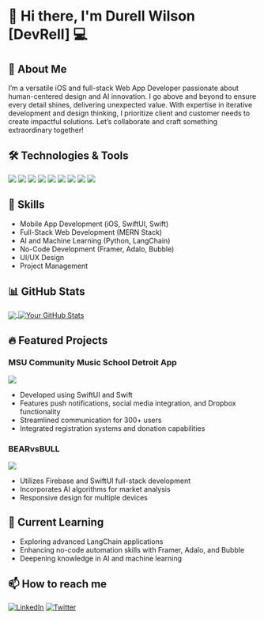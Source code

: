 # 👋 Hi there, I'm Durell Wilson [DevRell] 💻

## 🚀 About Me
I’m a versatile iOS and full-stack Web App Developer passionate about human-centered design and AI innovation. I go above and beyond to ensure every detail shines, delivering unexpected value. With expertise in iterative development and design thinking, I prioritize client and customer needs to create impactful solutions. Let’s collaborate and craft something extraordinary together!

## 🛠️ Technologies & Tools
![](https://img.shields.io/badge/Mobile-SwiftUI-informational?style=flat&logo=swift&logoColor=white&color=2bbc8a)
![](https://img.shields.io/badge/Mobile-Swift-informational?style=flat&logo=swift&logoColor=white&color=2bbc8a)
![](https://img.shields.io/badge/Stack-MERN-informational?style=flat&logo=mongodb&logoColor=white&color=2bbc8a)
![](https://img.shields.io/badge/Code-JavaScript-informational?style=flat&logo=javascript&logoColor=white&color=2bbc8a)
![](https://img.shields.io/badge/Code-Python-informational?style=flat&logo=python&logoColor=white&color=2bbc8a)
![](https://img.shields.io/badge/AI-LangChain-informational?style=flat&logo=chainlink&logoColor=white&color=2bbc8a)
![](https://img.shields.io/badge/NoCode-Framer-informational?style=flat&logo=framer&logoColor=white&color=2bbc8a)
![](https://img.shields.io/badge/NoCode-Adalo-informational?style=flat&logo=adalo&logoColor=white&color=2bbc8a)
![](https://img.shields.io/badge/NoCode-Bubble-informational?style=flat&logo=bubble&logoColor=white&color=2bbc8a)

## 💼 Skills
- Mobile App Development (iOS, SwiftUI, Swift)
- Full-Stack Web Development (MERN Stack)
- AI and Machine Learning (Python, LangChain)
- No-Code Development (Framer, Adalo, Bubble)
- UI/UX Design
- Project Management

## 📊 GitHub Stats
<a href="https://github.com/durellwilson">
  <img align="center" src="https://github-readme-stats.vercel.app/api/top-langs/?username=durellwilson&hide=java,scss,html,tex&title_color=ffffff&text_color=c9cacc&icon_color=2bbc8a&bg_color=1d1f21&langs_count=3" />
</a>
<a href="https://github.com/durellwilson">
  <img align="center" src="https://github-readme-stats.vercel.app/api?username=durellwilson&show_icons=true&line_height=27&count_private=true&title_color=ffffff&text_color=c9cacc&icon_color=2bbc8a&bg_color=1d1f21" alt="Your GitHub Stats" />
</a>

## 🔥 Featured Projects

### MSU Community Music School Detroit App
<a href="https://cmsdcasestudy.weebly.com">
  <img align="center" src="https://github-readme-stats.vercel.app/api/pin/?username=durellwilson&repo=cmsd-app&title_color=ffffff&text_color=c9cacc&icon_color=2bbc8a&bg_color=1d1f21" />
</a>

- Developed using SwiftUI and Swift
- Features push notifications, social media integration, and Dropbox functionality
- Streamlined communication for 300+ users
- Integrated registration systems and donation capabilities

### BEARvsBULL
<a href="https://github.com/durellwilson/BEARvsBULL">
  <img align="center" src="https://github-readme-stats.vercel.app/api/pin/?username=durellwilson&repo=BEARvsBULL&title_color=ffffff&text_color=c9cacc&icon_color=2bbc8a&bg_color=1d1f21" />
</a>

- Utilizes Firebase and SwiftUI full-stack development
- Incorporates AI algorithms for market analysis
- Responsive design for multiple devices

## 🌱 Current Learning
- Exploring advanced LangChain applications
- Enhancing no-code automation skills with Framer, Adalo, and Bubble
- Deepening knowledge in AI and machine learning

## 📫 How to reach me
[![LinkedIn](https://img.shields.io/badge/-LinkedIn-blue?style=flat-square&logo=LinkedIn&logoColor=white)](https://www.linkedin.com/in/rellonaut/)
[![Twitter](https://img.shields.io/badge/-Twitter-1DA1F2?style=flat-square&logo=Twitter&logoColor=white)](https://twitter.com/rellonaut)



<!--
**durellwilson/durellwilson** is a ✨ _special_ ✨ repository because its `README.md` (this file) appears on your GitHub profile.

Here are some ideas to get you started:

- 🔭 I’m currently working on ...
- 🌱 I’m currently learning ...
- 👯 I’m looking to collaborate on ...
- 🤔 I’m looking for help with ...
- 💬 Ask me about ...
- 📫 How to reach me: ...
- 😄 Pronouns: ...
- ⚡ Fun fact: ...
-->
